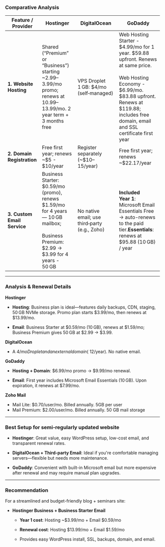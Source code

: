 ### Comparative Analysis

| **Feature / Provider**      | **Hostinger**                                                                                                                                 | **DigitalOcean**                              | **GoDaddy**                                                                                                                                                                                                            |
| --------------------------- | --------------------------------------------------------------------------------------------------------------------------------------------- | --------------------------------------------- | ---------------------------------------------------------------------------------------------------------------------------------------------------------------------------------------------------------------------- |
| **1. Website Hosting**      | Shared (“Premium” or “Business”) starting ~$2.99–$3.99/mo promo; renews at $10.99–$13.99/mo. 2 year term + 3 months free                      | VPS Droplet 1 GB: $4/mo (self‑managed)        | Web Hosting Starter - $4.99/mo for 1 year. $59.88 upfront. Renews at same price.<br><br>Web Hosting Economy -  $6.99/mo. $83.88 upfront. Renews at $119.88; includes free domain, email and SSL certificate first year |
| **2. Domain Registration**  | Free first year; renews ~$5 - $10/year                                                                                                        | Register separately (~$10–15/year)            | Free first year; renews ~$22.17/year                                                                                                                                                                                   |
| **3. Custom Email Service** | Business Starter: $0.59/mo (promo), renews $1.59/mo for 4 years — 10 GB mailbox; <br><br>Business Premium: $2.99 → $3.99 for  4 years - 50 GB | No native email; use third‑party (e.g., Zoho) | **Included Year 1**: Microsoft Email Essentials Free → auto-renews to the paid tier.**Essentials**: renews at $95.88 (10 GB)  / year                                                                                   |

---

### Analysis & Renewal Details

**Hostinger**

- **Hosting**: Business plan is ideal—features daily backups, CDN, staging, 50 GB NVMe storage. Promo plan starts $3.99/mo, then renews at $13.99/mo.
    
- **Email**: Business Starter at $0.59/mo (10 GB), renews at $1.59/mo; Business Premium gives 50 GB at $2.99 → $3.99.
    

**DigitalOcean**

- A $4/mo Droplet and an external domain (~$12/year). No native email.
    

**GoDaddy**

- **Hosting + Domain**: $6.99/mo promo → $9.99/mo renewal.
    
- **Email**: First year includes Microsoft Email Essentials (10 GB). Upon expiration, it renews at $7.99/mo.  

**Zoho Mail**
- Mail Lite: $0.70/user/mo. Billed annually. 5GB per user
- Mail Premium: $2.00/user/mo. Billed annually. 50 GB mail storage

---

### Best Setup for semi-regularly updated website

- **Hostinger**: Great value, easy WordPress setup, low-cost email, and transparent renewal rates.
    
- **DigitalOcean + Third-party Email**: Ideal if you're comfortable managing servers—flexible but needs more maintenance.
    
- **GoDaddy**: Convenient with built-in Microsoft email but more expensive after renewal and may require manual plan upgrades.
    

---

### Recommendation

For a streamlined and budget-friendly blog + seminars site:

- **Hostinger Business + Business Starter Email**
    
    - **Year 1 cost**: Hosting ~$3.99/mo + Email $0.59/mo
        
    - **Renewal cost**: Hosting $13.99/mo + Email $1.59/mo
        
    - Provides easy WordPress install, SSL, backups, domain, and email.
        
